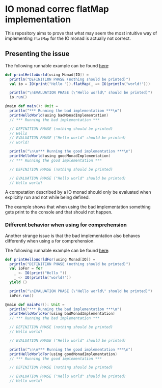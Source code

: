 # IO monad correc flatMap implementation

This repository aims to prove that what may seem the most intuitive way of implementing `flatMap` for the IO monad is actually not correct.

## Presenting the issue

The following runnable example can be found [here](./src/main/scala/Main.scala#L23):

```scala
def printHelloWorld(using Monad[IO]) =
  println("DEFINITION PHASE (nothing should be printed)")
  val io = IO(print("Hello ")).flatMap(_ => IO(println("world!")))

  println("\nEVALUATION PHASE (\"Hello world\" should be printed)")
  io.run()

@main def main(): Unit =
  println("*** Running the bad implementation ***\n")
  printHelloWorld(using badMonadImplementation)
  // *** Running the bad implementation ***

  // DEFINITION PHASE (nothing should be printed)
  // Hello
  // EVALUATION PHASE ("Hello world" should be printed)
  // world!

  println("\n\n*** Running the good implementation ***\n")
  printHelloWorld(using goodMonadImplementation)
  // *** Running the good implementation ***

  // DEFINITION PHASE (nothing should be printed)

  // EVALUATION PHASE ("Hello world" should be printed)
  // Hello world!
```

A computation described by a IO monad should only be evaluated when explicitly run and not while being defined.

The example shows that when using the bad implementation something gets print to the console and that should not happen.

### Different behavior when using for comprehension

Another strange issue is that the bad implementation also behaves differently when using a for comprehension.

The following runnable example can be found [here](./src/main/scala/Main.scala#L40):

```scala
def printHelloWorldFor(using Monad[IO]) =
  println("DEFINITION PHASE (nothing should be printed)")
  val ioFor = for
    _ <- IO(print("Hello "))
    _ <- IO(println("world!"))
  yield ()

  println("\nEVALUATION PHASE (\"Hello world\" should be printed)")
  ioFor.run()

@main def mainFor(): Unit =
  println("*** Running the bad implementation ***\n")
  printHelloWorldFor(using badMonadImplementation)
  // *** Running the bad implementation ***

  // DEFINITION PHASE (nothing should be printed)
  // Hello world!

  // EVALUATION PHASE ("Hello world" should be printed)

  println("\n\n*** Running the good implementation ***\n")
  printHelloWorldFor(using goodMonadImplementation)
  // *** Running the good implementation ***

  // DEFINITION PHASE (nothing should be printed)

  // EVALUATION PHASE ("Hello world" should be printed)
  // Hello world!
```
